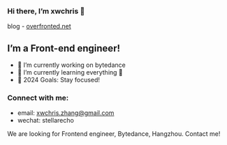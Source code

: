 ### Hi there, I’m xwchris 👋

blog - [overfronted.net](https://overfronted.net)

## I’m a Front-end engineer!
- 🔭 I’m currently working on bytedance
- 🌱 I’m currently learning everything 🤣
- 🥅 2024 Goals: Stay focused!
### Connect with me:
- email: xwchris.zhang@gmail.com
- wechat: stellarecho

We are looking for Frontend engineer, Bytedance, Hangzhou. Contact me!
